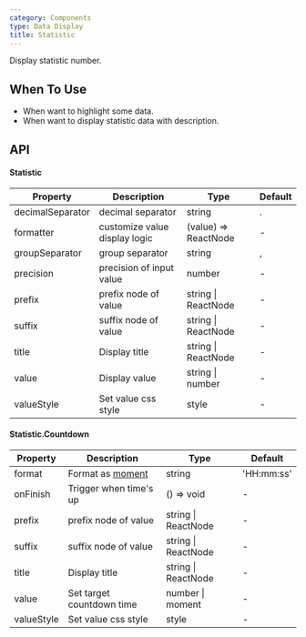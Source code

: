 ```yaml
---
category: Components
type: Data Display
title: Statistic
---
```


Display statistic number.

## When To Use

* When want to highlight some data.
* When want to display statistic data with description.

## API

#### Statistic

| Property | Description | Type | Default |
| -------- | ----------- | ---- | ------- |
| decimalSeparator | decimal separator | string | . |
| formatter | customize value display logic | (value) => ReactNode | - |
| groupSeparator | group separator | string | , |
| precision | precision of input value | number | - |
| prefix | prefix node of value | string \| ReactNode | - |
| suffix | suffix node of value | string \| ReactNode | - |
| title | Display title | string \| ReactNode | - |
| value | Display value | string \| number | - |
| valueStyle | Set value css style | style | - |

#### Statistic.Countdown

| Property | Description | Type | Default |
| -------- | ----------- | ---- | ------- |
| format | Format as [moment](http://momentjs.com/) | string | 'HH:mm:ss' |
| onFinish | Trigger when time's up | () => void | - |
| prefix | prefix node of value | string \| ReactNode | - |
| suffix | suffix node of value | string \| ReactNode | - |
| title | Display title | string \| ReactNode | - |
| value | Set target countdown time | number \| moment | - |
| valueStyle | Set value css style | style | - |
